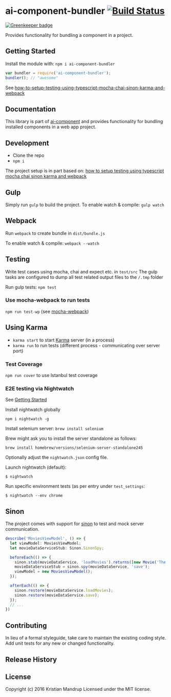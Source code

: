 # ai-component-bundler [![Build Status](https://secure.travis-ci.org//ai-component-bundler.png?branch=master)](http://travis-ci.org//ai-component-bundler)

[![Greenkeeper badge](https://badges.greenkeeper.io/kristianmandrup/ai-component-bundler.svg)](https://greenkeeper.io/)

Provides functionality for bundling a component in a project.

## Getting Started
Install the module with: `npm i ai-component-bundler`

```javascript
var bundler = require('ai-component-bundler');
bundler(); // "awesome"
```

See [how-to-setup-testing-using-typescript-mocha-chai-sinon-karma-and-webpack](https://templecoding.com/blog/2016/02/02/how-to-setup-testing-using-typescript-mocha-chai-sinon-karma-and-webpack/)

## Documentation
This library is part of [ai-component](https://github.com/kristianmandrup/ai-component) and provides functionality for
bundling installed components in a web app project. 

## Development
- Clone the repo
- `npm i`

The project setup is in part based on: [how to setup testing using typescript mocha chai sinon karma and webpack](http://templecoding.com/blog/2016/02/02/how-to-setup-testing-using-typescript-mocha-chai-sinon-karma-and-webpack/)

## Gulp
Simply run `gulp` to build the project.
To enable watch & compile: `gulp watch`

## Webpack 
Run `webpack` to create bundle in `dist/bundle.js`

To enable watch & compile: `webpack --watch`

## Testing
Write test cases using mocha, chai and expect etc. in `test/src`
The gulp tasks are configured to dump all test related output files to the `/.tmp` folder

Run gulp tests: `npm test`

### Use mocha-webpack to run tests
`npm run test-wp` (see [mocha-webpack](https://www.npmjs.com/package/mocha-webpack))

## Using Karma
- `karma start` to start [Karma](https://karma-runner.github.io/1.0/index.html) server (in a process)
- `karma run` to run tests (different process - communicating over server port)

### Test Coverage
`npm run cover` to use Istanbul test coverage

### E2E testing via Nightwatch
See [Getting Started](http://nightwatchjs.org/getingstarted)

Install nightwatch globally 

`npm i nightwatch -g`

Install selenium server: `brew install selenium`

Brew might ask you to install the server standalone as follows:

`brew install homebrew/versions/selenium-server-standalone245`

Optionally adjust the `nightwatch.json` config file.

Launch nightwatch (default):

`$ nightwatch`

Run specific environment tests (as per entry under `test_settings`:

`$ nightwatch --env chrome`

## Sinon
The project comes with support for [sinon](http://sinonjs.org/) to test and mock server communication.

```ts
describe('MoviesViewModel', () => {
  let viewModel: MoviesViewModel;
  let movieDataServiceStub: Sinon.SinonSpy;

  beforeEach(() => {
    sinon.stub(movieDataService, 'loadMovies').returns([new Movie('The Matrix', 1998, 5)]);
    movieDataServiceStub = sinon.spy(movieDataService, 'save');
    viewModel = new MoviesViewModel();
  });

  afterEach(() => {
    sinon.restore(movieDataService.loadMovies);
    sinon.restore(movieDataService.save);
  });
  // ...  
})
```  


## Contributing
In lieu of a formal styleguide, take care to maintain the existing coding style. 
Add unit tests for any new or changed functionality. 

## Release History

## License
Copyright (c) 2016 Kristian Mandrup
Licensed under the MIT license.
